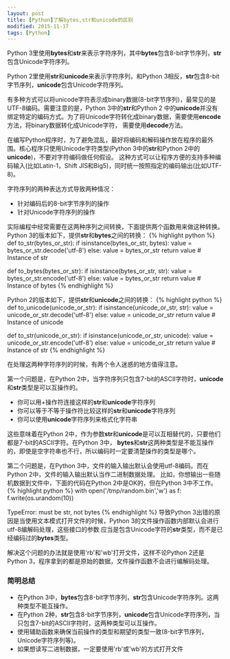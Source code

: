 ```yaml
---
layout: post
title: [Python]了解bytes,str和unicode的区别
modified: 2015-11-17
tags: [Python]
---
```


Python 3里使用**bytes**和**str**来表示字符序列，其中**bytes**包含8-bit字节序列，**str**包含Unicode字符序列。

Python 2里使用**str**和**unicode**来表示字符序列，和Python 3相反，**str**包含8-bit字节序列，**unicode**包含Unicode字符序列。

有多种方式可以将unicode字符表示成binary数据(8-bit字节序列)，最常见的是UTF-8编码。需要注意的是，Python 3中的**str**和Python 2
中的**unicode**并没有绑定特定的编码方式。为了将Unicode字符转化成binary数据，需要使用**encode**方法，将binary数据转化成Unicode字符，
需要使用**decode**方法。

在编写Python程序时，为了避免混乱，最好将编码和解码操作放在程序的最外围。核心程序只使用Unicode字符类型(Python 3中的**str**和Python 2中的**unicode**)，不要对字符编码做任何假设。
这种方式可以让程序方便的支持多种编码输入(比如Latin-1，Shift JIS和Big5)，同时统一按照指定的编码输出(比如UTF-8)。

字符序列的两种表达方式导致两种情况：
* 针对编码后的8-bit字节序列的操作
* 针对Unicode字符序列的操作

实际编程中经常需要在这两种序列之间转换，下面提供两个函数用来做这种转换。
Python 3的版本如下，提供**str**和**bytes**之间的转换：
{% highlight python %}
def to_str(bytes_or_str):
    if isinstance(bytes_or_str, bytes):
        value = bytes_or_str.decode('utf-8')
    else:
        value = bytes_or_str
    return value # Instance of str
	
def to_bytes(bytes_or_str):
    if isinstance(bytes_or_str, str):
        value = bytes_or_str.encode('utf-8')
    else:
        value = bytes_or_str
    return value # Instance of bytes
{% endhighlight %}

Python 2的版本如下，提供**str**和**unicode**之间的转换：
{% highlight python %}
def to_unicode(unicode_or_str):
    if isinstance(unicode_or_str, str):
        value = unicode_or_str.decode('utf-8')
    else:
        value = unicode_or_str
    return value # Instance of unicode

def to_str(unicode_or_str):
    if isinstance(unicode_or_str, unicode):
        value = unicode_or_str.encode('utf-8')
    else:
        value = unicode_or_str
    return value # Instance of str
{% endhighlight %}

在处理这两种字符序列的时候，有两个令人迷惑的地方值得注意。

第一个问题是，在Python 2中，当字符序列只包含7-bit的ASCII字符时，**unicode**和**str**类型是可以互操作的。
* 你可以用+操作符连接这样的**str**和**unicode**字符序列
* 你可以等于不等于操作符比较这样的**str**和**unicode**字符序列
* 你可以使用**unicode**字符序列来格式化字符串

这些意味着在Python 2中，作为参数**str**和**unicode**是可以互相替代的，只要他们都是7-bit的ASCII字符。在Python 3中，
**bytes**和**str**这两种类型是不能互操作的，即使是空字符串也不行，所以编码时一定要清楚操作的类型是哪个。

第二个问题是，在Python 3中，文件的输入输出默认会使用utf-8编码。而在Python 2中，文件的输入输出默认当作二进制数据处理。
比如，你想输出一些随机数据到文件中，下面的代码在Python 2中是OK的，但在Python 3中不工作。
{% highlight python %}
with open('/tmp/random.bin','w') as f:
    f.write(os.urandom(10))
>>>
TypeError: must be str, not bytes
{% endhighlight %}
导致Python 3出错的原因是当使用文本模式打开文件的时候，Python 3的文件操作函数内部默认会进行utf-8编解码处理，这些接口的参数
应当是包含Unicode字符的**str**类型，而不是已经编码过的**bytes**类型。

解决这个问题的办法就是使用'rb'和'wb'打开文件，这样不论Python 2还是Python 3，程序拿到的都是原始的数据，文件操作函数不会进行编解码处理。

### 简明总结
* 在Python 3中，**bytes**包含8-bit字节序列，**str**包含Unicode字符序列。这两种类型不能互操作。
* 在Python 2种，**str**包含8-bit字节序列，**unicode**包含Unicode字符序列，当只包含7-bit的ASCII字符时，这两种类型可以互操作。
* 使用辅助函数来确保当前操作的类型和期望的类型一致(8-bit字节序列，Unicode字符序列等)。
* 如果想读写二进制数据，一定要使用'rb'或'wb'的方式打开文件